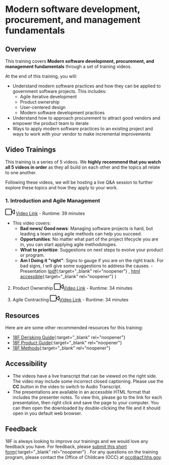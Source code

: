 # Modern software development, procurement, and management fundamentals
## Overview
This training covers **Modern software development, procurement, and management fundamentals** through a set of training videos.

At the end of this training, you will:
- Understand modern software practices and how they can be applied to government software projects. This includes:
  - Agile iterative development
  - Product ownership
  - User-centered design
  - Modern software development practices
- Understand how to approach procurement to attract good vendors and empower the product team to iterate
- Ways to apply modern software practices to an existing project and ways to work with your vendor to make incremental improvements

## Video Trainings
This training is a series of 5 videos. We **highly recommend that you watch all 5 videos in order** as they all build on each other and the topics all relate to one another.   

Following these videos, we will be hosting a live Q&A session to further explore these topics and how they apply to your work. 
### 1. Introduction and Agile Management
![video icon](/assets/18f-video-icon.svg) [Video Link](https://gsa.zoomgov.com/rec/share/xIpIHh-zKtIOXPLYgknxK-BDUVuPKbufppkz9bc6T9ZWJvyRwR5t5rQVrXwroLoz.KnL-7zBgUgGhMc7F?startTime=1660748950000) - Runtime: 39 minutes
   - This video covers:
      - **Bad news/ Good news**: Managing software projects is hard, but leading a team using agile methods can help you succeed.
      - **Opportunities**: No matter what part of the project lifecycle you are in, you can start applying agile methodologies.
      - **What to prioritize**: Suggestions on next steps to evolve your product or program.
      - **Am I Doing it "right"**: Signs to gauge if you are on the right track. For bad signs, I will give some suggestions to address the causes.
    - Presentation ([pdf](https://github.com/18F/derisking-workshop/raw/main/presentations/Agile%20Acquisitions.pdf){:target="_blank" rel="noopener"} , [html accessible](https://raw.githubusercontent.com/18F/derisking-workshop/main/presentations/Agile%20Acquisitions.mhtml){:target="_blank" rel="noopener"} )
2. Product Ownership
 ![video icon](/assets/18f-video-icon.svg)[Video Link](https://gsa.zoomgov.com/rec/share/nmsNEsFCGKXN7zDK-gi3b37pNDLDoHKP3w2QusTUf7_h-NMrrJ4Vxg-ND6-SiFLX.pfaFoABYat_m6Y7m?startTime=1660753906000%20Passcode:%201*rbc!%H) - Runtime: 34 minutes

5. Agile Contracting
![video icon](/assets/18f-video-icon.svg)[Video Link](https://gsa.zoomgov.com/rec/play/GI54NTrqTV_Myfs0_9XJzrcHIMyqlgTVq5aLs83BCJn1WJdf2trBZ0AIQVFI_wJ5zN9m7NwBkbMy6Dl7.lVbx91etRqNw11Wm?startTime=1660757878000) - Runtime: 34 minutes

## Resources
Here are are some other recommended resources for this training:
- [18F Derisking Guide](https://derisking-guide.18f.gov/){:target="_blank" rel="noopener"} 
- [18F Product Guide](https://product-guide.18f.gov/){:target="_blank" rel="noopener"} 
- [18F Methods](https://methods.18f.gov/){:target="_blank" rel="noopener"} 

## Accessibility
- The videos have a live transcript that can be viewed on the right side.  The video may include some incorrect closed captioning.  Please use the **CC** button in the video to switch to Audio Transcript. 
- The presentations are available in an accessible HTML format that includes the presenter notes.  To view this, please go to the link for each presentation, then right click and save the page to your computer.  You can then open the downloaded by double-clicking the file and it should open in you default web browser. 

## Feedback
18F is always looking to improve our trainings and we would love any feedback you have.  For feedback, please [submit this short form](https://docs.google.com/forms/d/e/1FAIpQLSfXYpswk27UQ9qjyg0zmuQRMXdR3Imlfen7Ttnzha0rsASt8A/viewform?usp=sf_link){:target="_blank" rel="noopener"} .  For any questions on the training program, please contact the Office of Childcare (OCC) at occ@acf.hhs.gov.  
